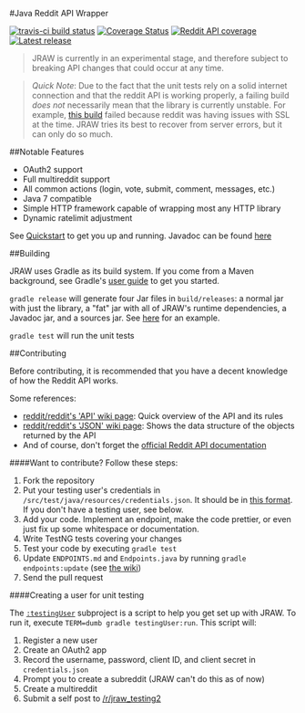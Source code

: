 #Java Reddit API Wrapper

[![travis-ci build status](https://img.shields.io/travis/thatJavaNerd/JRAW.svg)](https://travis-ci.org/thatJavaNerd/JRAW) [![Coverage Status](https://img.shields.io/coveralls/thatJavaNerd/JRAW.svg)](https://coveralls.io/r/thatJavaNerd/JRAW) [![Reddit API coverage](https://img.shields.io/badge/api--coverage-68%-blue.svg)](https://github.com/thatJavaNerd/JRAW/blob/master/ENDPOINTS.md) [![Latest release](https://img.shields.io/github/release/thatJavaNerd/JRAW.svg)](https://bintray.com/thatjavanerd/maven/JRAW/_latestVersion)

>JRAW is currently in an experimental stage, and therefore subject to breaking API changes that could occur at any time.

>*Quick Note*: Due to the fact that the unit tests rely on a solid internet connection and that the reddit API is working properly, a failing build *does not* necessarily mean that the library is currently unstable. For example, [this build](https://travis-ci.org/thatJavaNerd/JRAW/builds/69069754) failed because reddit was having issues with SSL at the time. JRAW tries its best to recover from server errors, but it can only do so much.

##Notable Features
 - OAuth2 support
 - Full multireddit support
 - All common actions (login, vote, submit, comment, messages, etc.)
 - Java 7 compatible
 - Simple HTTP framework capable of wrapping most any HTTP library
 - Dynamic ratelimit adjustment

See [Quickstart](https://github.com/thatJavaNerd/JRAW/wiki/Quickstart) to get you up and running. Javadoc can be found [here](https://thatjavanerd.github.io/JRAW#javadoc)

##Building

JRAW uses Gradle as its build system. If you come from a Maven background, see Gradle's [user guide](https://gradle.org/docs/current/userguide/tutorial_using_tasks.html) to get you started.

`gradle release` will generate four Jar files in `build/releases`: a normal jar with just the library, a "fat" jar with all of JRAW's runtime dependencies, a Javadoc jar, and a sources jar. See [here](https://github.com/thatJavaNerd/JRAW/releases/tag/v0.2.0) for an example.

`gradle test` will run the unit tests

##Contributing

Before contributing, it is recommended that you have a decent knowledge of how the Reddit API works.

Some references:
 - [reddit/reddit's 'API' wiki page](https://github.com/reddit/reddit/wiki/API): Quick overview of the API and its rules
 - [reddit/reddit's 'JSON' wiki page](https://github.com/reddit/reddit/wiki/JSON): Shows the data structure of the objects returned by the API
 - And of course, don't forget the [official Reddit API documentation](https://www.reddit.com/dev/api/oauth)

####Want to contribute? Follow these steps:

1. Fork the repository
2. Put your testing user's credentials in `/src/test/java/resources/credentials.json`. It should be in [this format](https://gist.github.com/thatJavaNerd/e393a7af4c3a8c564833). If you don't have a testing user, see below.
3. Add your code. Implement an endpoint, make the code prettier, or even just fix up some whitespace or documentation.
4. Write TestNG tests covering your changes
5. Test your code by executing `gradle test`
6. Update `ENDPOINTS.md` and `Endpoints.java` by running `gradle endpoints:update` (see [the wiki](https://github.com/thatJavaNerd/JRAW/wiki/Endpoints))
7. Send the pull request

####Creating a user for unit testing

The [`:testingUser`](https://github.com/thatJavaNerd/JRAW/tree/master/testingUser) subproject is a script to help you get set up with JRAW. To run it, execute `TERM=dumb gradle testingUser:run`. This script will:

1. Register a new user
2. Create an OAuth2 app
3. Record the username, password, client ID, and client secret in `credentials.json`
4. Prompt you to create a subreddit (JRAW can't do this as of now)
5. Create a multireddit
6. Submit a self post to [/r/jraw_testing2](https://www.reddit.com/r/jraw_testing2)

